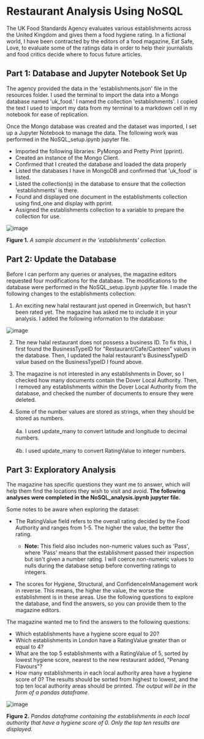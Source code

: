 # Restaurant Analysis Using NoSQL
The UK Food Standards Agency evaluates various establishments across the United Kingdom and gives them a food hygiene rating. In a fictional world, I have been contracted by the editors of a food magazine, Eat Safe, Love, to evaluate some of the ratings data in order to help their journalists and food critics decide where to focus future articles.

## Part 1: Database and Jupyter Notebook Set Up
The agency provided the data in the 'establishments.json' file in the resources folder. I used the terminal to import the data into a Mongo database named 'uk_food.' I named the collection 'establishments'. I copied the text I used to import my data from my terminal to a markdown cell in my notebook for ease of replication.

Once the Mongo database was created and the dataset was imported, I set up a Jupyter Notebook to manage the data. The following work was performed in the NoSQL_setup.ipynb jupyter file.
* Imported the following libraries: PyMongo and Pretty Print (pprint).
* Created an instance of the Mongo Client.
* Confirmed that I created the database and loaded the data properly
* Listed the databases I have in MongoDB and confirmed that 'uk_food' is listed.
* Listed the collection(s) in the database to ensure that the collection 'establishments' is there.
* Found and displayed one document in the establishments collection using find_one and display with pprint.
* Assigned the establishments collection to a variable to prepare the collection for use.
  
![image](https://github.com/nicholaishaw/nosql-challenge/assets/135463220/45e007b3-6499-4764-8e26-7e473862d1e5)

**Figure 1.** *A sample document in the 'establishments' collection.*


## Part 2: Update the Database
Before I can perform any queries or analyses, the magazine editors requested four modifications for the database. The modifications to the database were performed in the NoSQL_setup.ipynb jupyter file. I made the following changes to the establishments collection:

1. An exciting new halal restaurant just opened in Greenwich, but hasn't been rated yet. The magazine has asked me to include it in your analysis. I added the following information to the database:

![image](https://github.com/nicholaishaw/nosql-challenge/assets/135463220/9e318a7d-5914-4172-9294-8b0c6356567c)

2. The new halal restaurant does not possess a business ID. To fix this, I first found the BusinessTypeID for "Restaurant/Cafe/Canteen" values in the database. Then, I updated the halal restaurant's BusinessTypeID value based on the BusinessTypeID I found above.

3. The magazine is not interested in any establishments in Dover, so I checked how many documents contain the Dover Local Authority. Then, I removed any establishments within the Dover Local Authority from the database, and checked the number of documents to ensure they were deleted.

4. Some of the number values are stored as strings, when they should be stored as numbers.<br>
   </br>4a. I used update_many to convert latitude and longitude to decimal numbers.<br>
   </br>4b. I used update_many to convert RatingValue to integer numbers.

## Part 3: Exploratory Analysis
The magazine has specific questions they want me to answer, which will help them find the locations they wish to visit and avoid. **The following analyses were completed in the NoSQL_analysis.ipynb jupyter file.**

Some notes to be aware when exploring the dataset:

* The RatingValue field refers to the overall rating decided by the Food Authority and ranges from 1-5. The higher the value, the better the rating.
  - **Note:** This field also includes non-numeric values such as 'Pass', where 'Pass' means that the establishment passed their inspection but isn't given a number rating. I will coerce non-numeric values to nulls during the database setup before converting ratings to integers.

* The scores for Hygiene, Structural, and ConfidenceInManagement work in reverse. This means, the higher the value, the worse the establishment is in these areas.
Use the following questions to explore the database, and find the answers, so you can provide them to the magazine editors.

The magazine wanted me to find the answers to the following questions:

* Which establishments have a hygiene score equal to 20?
* Which establishments in London have a RatingValue greater than or equal to 4?
* What are the top 5 establishments with a RatingValue of 5, sorted by lowest hygiene score, nearest to the new restaurant added, "Penang Flavours"?
* How many establishments in each local authority area have a hygiene score of 0? The results should be sorted from highest to lowest, and the top ten local authority areas should be printed. *The output will be in the form of a pandas dataframe.*

![image](https://github.com/nicholaishaw/nosql-challenge/assets/135463220/511a780f-edc8-40e5-87bb-4d495adf1337)

**Figure 2.** *Pandas dataframe containing the establishments in each local authority that have a hygiene score of 0. Only the top ten results are displayed.*
